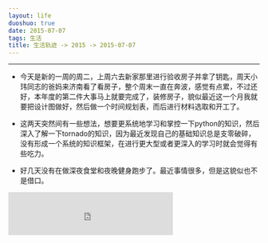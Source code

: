 ```yaml
---
layout: life
duoshuo: true
date: 2015-07-07
tags: 生活
title: 生活轨迹 -> 2015 -> 2015-07-07
---
```


*******

* 今天是新的一周的周二，上周六去新家那里进行验收房子并拿了钥匙，周天小玮同志的爸妈来济南看了看房子，整个周末一直在奔波，感觉有点累，不过还好，本年度的第二件大事马上就要完成了，装修房子，貌似最近这一个月我就要把设计图做好，然后做一个时间规划表，而后进行材料选取和开工了。

* 这两天突然间有一些想法，想要更系统地学习和掌控一下python的知识，然后深入了解一下tornado的知识，因为最近发现自己的基础知识总是支零破碎，没有形成一个系统的知识框架，在进行更大型或者更深入的学习时就会觉得有些吃力。

* 好几天没有在做深夜食堂和夜晚健身跑步了。最近事情很多，但是这貌似也不是借口。

<iframe frameborder="no" border="0" marginwidth="0" marginheight="0" width=330 height=86 src="http://music.163.com/outchain/player?type=2&id=300066&auto=1&height=66"></iframe>

